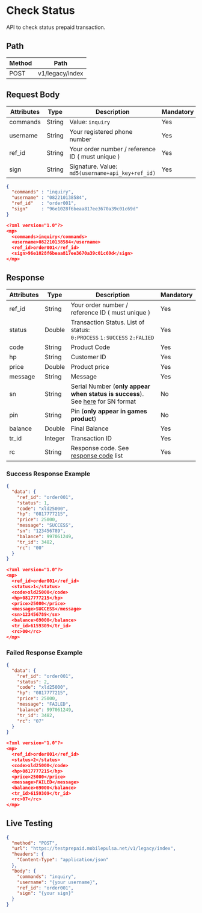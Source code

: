 # Check Status

API to check status prepaid transaction.

## Path

Method | Path 
---------|----------
 POST | v1/legacy/index 

## Request Body

<!-- title: Request Attributes -->
Attributes | Type | Description | Mandatory
---------|----------|---------|----------
 commands | String | Value: `inquiry` | Yes
 username | String | Your registered phone number | Yes
 ref_id | String | Your order number / reference ID ( must unique ) | Yes
 sign | String | Signature. Value: `md5(username+api_key+ref_id)` | Yes

<!--
type: tab
title: JSON
-->

```json
{
  "commands" : "inquiry",
  "username" : "082210138584",
  "ref_id"   : "order001",
  "sign"     : "96e1028f6beaa817ee3670a39c01c69d"
}
```

<!--
type: tab
title: XML
-->

```json
<?xml version="1.0"?>
<mp>
  <commands>inquiry</commands>
  <username>082210138584</username>
  <ref_id>order001</ref_id>
  <sign>96e1028f6beaa817ee3670a39c01c69d</sign>
</mp>
```
<!-- type: tab-end -->

## Response

<!-- title: Response Attributes -->
Attributes | Type | Description | Mandatory
---------|----------|---------|----------
ref_id | String | Your order number / reference ID ( must unique ) | Yes
status | Double | Transaction Status. List of status: <br> `0:PROCESS` `1:SUCCESS` `2:FALIED` | Yes
code | String | Product Code | Yes
hp | String | Customer ID | Yes
price | Double | Product price | Yes
message | String | Message | Yes
sn | String | Serial Number (**only appear when status is success**). See [here](../sn-format.md) for SN format | No
pin | String | Pin (**only appear in games product**) | No
balance | Double | Final Balance | Yes
tr_id | Integer | Transaction ID | Yes
rc | String | Response code. See [response code](../response-code.md) list | Yes

### Success Response Example

<!--
type: tab
title: JSON
-->

```json
{
  "data": {
    "ref_id": "order001",
    "status": 1,
    "code": "xld25000",
    "hp": "0817777215",
    "price": 25000,
    "message": "SUCCESS",
    "sn": "123456789",
    "balance": 997061249,
    "tr_id": 3482,
    "rc": "00"
  }
}
```

<!--
type: tab
title: XML
-->

```json
<?xml version="1.0"?>
<mp>
  <ref_id>order001</ref_id>
  <status>1</status>
  <code>xld25000</code>
  <hp>0817777215</hp>
  <price>25000</price>
  <message>SUCCESS</message>
  <sn>123456789</sn>
  <balance>69000</balance>
  <tr_id>6159309</tr_id>
  <rc>00</rc>
</mp>
```
<!-- type: tab-end -->

### Failed Response Example

<!--
type: tab
title: JSON
-->

```json
{
  "data": {
    "ref_id": "order001",
    "status": 2,
    "code": "xld25000",
    "hp": "0817777215",
    "price": 25000,
    "message": "FAILED",
    "balance": 997061249,
    "tr_id": 3482,
    "rc": "07"
  }
}
```

<!--
type: tab
title: XML
-->

```json
<?xml version="1.0"?>
<mp>
  <ref_id>order001</ref_id>
  <status>2</status>
  <code>xld25000</code>
  <hp>0817777215</hp>
  <price>25000</price>
  <message>FAILED</message>
  <balance>69000</balance>
  <tr_id>6159309</tr_id>
  <rc>07</rc>
</mp>
```
<!-- type: tab-end -->

## Live Testing

```json http
{
  "method": "POST",
  "url": "https://testprepaid.mobilepulsa.net/v1/legacy/index",
  "headers": {
    "Content-Type": "application/json"
  },
  "body": {
    "commands": "inquiry",
    "username": "{your username}",
    "ref_id": "order001",
    "sign": "{your sign}"
  }
}
```